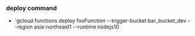 ### deploy command
- `gcloud functions deploy fooFunction --trigger-bucket bar_bucket_dev --region asia-northeast1 --runtime nodejs10
